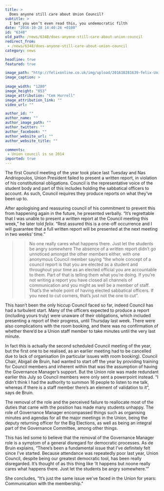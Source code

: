```yaml
---
title: >
  Does anyone still care about Union Council?
subtitle: >
  I bet you won’t even read this, you undemocratic filth
date: "2016-10-28 14:40:26 +0100"
id: "6348"
old_path: /news/6348/does-anyone-still-care-about-union-council
redirect_from:
 - /news/6348/does-anyone-still-care-about-union-council
category: news

headline: true
featured: true

image_path: "http://felixonline.co.uk/img/upload/201610281639-felix-UnionCouncil.jpg"
image_caption: >
  
image_width: "1280"
image_height: "853"
image_attribution: "Cem Hurrell"
image_attribution_link: ""
video_url: ""

author_id: ""
author_name: ""
author_image_path: ""
author_twitter: ""
author_facebook: ""
author_website_url: ""
author_website_title: ""

comments:
 - Union council is so 2014
imported: true
---
```


The first Council meeting of the year took place last Tuesday and Nas Andriopoulos, Union President failed to present a written report, in violation of his constitutional obligations. Council is the representative voice of the student body and part of this includes holding the sabbatical officers to account. As such, Council requires they produce reports on what they’ve been up to.

After apologising and reassuring council of his commitment to prevent this from happening again in the future, he presented verbally. “It’s regrettable that I was unable to present a written report at the Council meeting this week,” he later told _felix_.  “Rest assured this is a one\-off occurrence and I will guarantee that a full written report will be presented at the next meeting in two weeks’ time.”
> > No one really cares what happens there. Just let the students be angry somewhere
The absence of a written report didn’t go unnoticed amongst the other members either, with one anonymous Council member saying “the whole concept of a council report is that you are elected as a student and throughout your time as an elected official you are accountable to them. Part of that is telling them what you’re doing. If you’re not writing a report you have closed all channels of communication and you might as well be a member of staff. That’s the whole point of having elected sabbatical officers. If you need to cut corners, that’s just not the one to cut”.

This hasn’t been the only hiccup Council faced so far, indeed Council has had a turbulent start. Many of the officers expected to produce a report \(including yours truly\) were unaware of their obligations, which included presenting a report of their progress, until Thursday last week. There were also complications with the room booking, and there was no confirmation of whether there’d be a Union staff member to take minutes until the very last minute.

In fact this is actually the second scheduled Council meeting of the year, but the first one to be realised, as an earlier meeting had to be cancelled due to lack of organisation \(in particular issues with room booking\). Council Chair, Abigail de Bruin, had wanted to start off the year by providing training for Council members and inherent within that was the assumption of having the Governance Manager’s support. But the Union role was made redundant earlier this July so Council members were only sent a powerpoint instead. “I didn’t think I had the authority to summon 16 people to listen to me talk, whereas if there is a staff member there’s an element of validation to it”, says de Bruin.

The removal of the role and the perceived failure to reallocate most of the duties that came with the position has made many students unhappy. The role of Governance Manager encompassed things such as organising minutes and agendas for all the major meetings in the Union, being the deputy returning officer for the Big Elections, as well as being an integral part of the Governance Committee, among other things.

This has led some to believe that the removal of the Governance Manager role is a symptom of a general disregard for democratic processes. As de Bruin explains, “There’s been a fundamental issue that I’ve definitely felt since I’ve started. Because attendance was repeatedly poor last year, Union Council, despite being our greatest democratic tool, has been really disregarded. It’s thought of as this thing like ‘It happens but noone really cares what happens there. Just let the students be angry somewhere.’”

She concludes, “It’s just the same issue we’ve faced in the Union for years: Communication with the membership.”
